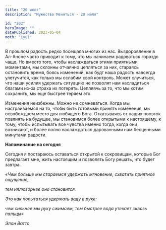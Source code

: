 ```yaml
---
title: "20 июля"
description: "Мужество Меняться - 20 июля"

id: "202"
heroImage: ""
datePublished: 2023-05-04
moth: "iyul"
---
```


В прошлом радость редко посещала многих из нас. Выздоровление в Ал-Аноне часто
приводит к тому, что мы начинаем радоваться гораздо чаще. Но вместо того,
чтобы наслаждаться этими приятными моментами, мы склонны отчаянно цепляться за
них, стараясь остановить время, боясь изменений, как будт наша радость
навсегда улетучится, как только мы ослабим свой контроль. Может случиться, что
наши усилия удержать ситуацию не позволят нам насладиться благами из-за страха
их потерять. Цепляячь за то, что мы хотим сохранить, мы еще быстрее теряем
это.

Изменения неизбежны. Можно не сомневаться. Когда мы настраиваемся на то, чтобы
быть готовыми принять изменения, мы освобождаем место для любящего Бога.
Отказываясь от наших попвток повлиять на будущее, мы становимся более
открытыми к настоящему, к тому, чтобы испытывать все чувства именно тогда,
когда они возникают, и более полно наслаждаться дарованными нам бесценными
минутами радости.

**Напоминание на сегодня**

Сегодня я постараюсь оставаться открытой к сокровищам, которые Бог предлагает
мне, жить настоящим и позволять Богу решать, что будет завтра.

_«Чем больше мы стараемся удержать мгновение, схватить приятное ощущение,_

_тем иллюзорнее оно становится._

_Это как попытаться удержать воду в руке:_

_чем сильнее мы руку сжимаем, тем быстрее вода утекает сквозь пальцы»_

_Элан Ваттс_
